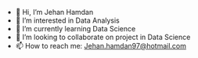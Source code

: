 - 👋 Hi, I’m Jehan Hamdan
- 👀 I’m interested in Data Analysis
- 🌱 I’m currently learning Data Science
- 💞️ I’m looking to collaborate on project in Data Science 
- 📫 How to reach me: Jehan.hamdan97@hotmail.com

<!---
Je-97/Je-97 is a ✨ special ✨ repository because its `README.md` (this file) appears on your GitHub profile.
You can click the Preview link to take a look at your changes.
--->
